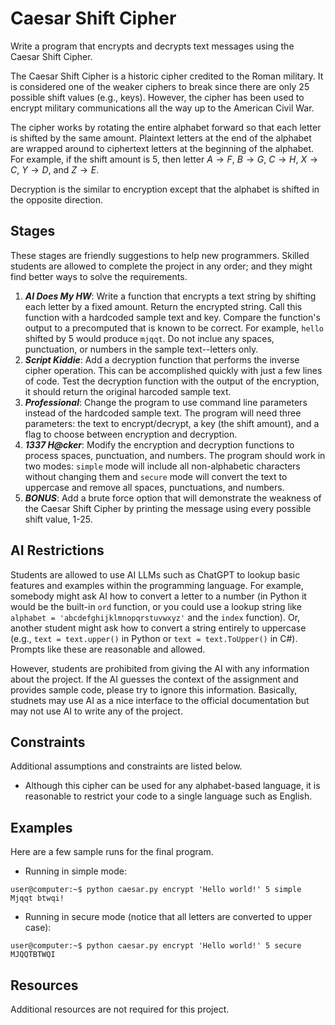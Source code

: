 # Caesar Shift Cipher #
Write a program that encrypts and decrypts text messages using the Caesar Shift Cipher.

The Caesar Shift Cipher is a historic cipher credited to the Roman military. It is considered one of the weaker ciphers to break since there are only 25 possible shift values (e.g., keys). However, the cipher has been used to encrypt military communications all the way up to the American Civil War.

The cipher works by rotating the entire alphabet forward so that each letter is shifted by the same amount. Plaintext letters at the end of the alphabet are wrapped around to ciphertext letters at the beginning of the alphabet. For example, if the shift amount is 5, then letter $A \rightarrow F$, $B \rightarrow G$, $C \rightarrow H$, $X \rightarrow C$, $Y \rightarrow D$, and $Z \rightarrow E$.

Decryption is the similar to encryption except that the alphabet is shifted in the opposite direction.

## Stages ##
These stages are friendly suggestions to help new programmers. Skilled students are allowed to complete the project in any order; and they might find better ways to solve the requirements.
1. ***AI Does My HW***: Write a function that encrypts a text string by shifting each letter by a fixed amount. Return the encrypted string. Call this function with a hardcoded sample text and key. Compare the function's output to a precomputed that is known to be correct. For example, `hello` shifted by 5 would produce `mjqqt`. Do not inclue any spaces, punctuation, or numbers in the sample text--letters only.
2. ***Script Kiddie***: Add a decryption function that performs the inverse cipher operation. This can be accomplished quickly with just a few lines of code. Test the decryption function with the output of the encryption, it should return the original harcoded sample text.
3. ***Professional***: Change the program to use command line parameters instead of the hardcoded sample text. The program will need three parameters: the text to encrypt/decrypt, a key (the shift amount), and a flag to choose between encryption and decryption.
4. ***1337 H@cker***: Modify the encryption and decryption functions to process spaces, punctuation, and numbers. The program should work in two modes: `simple` mode will include all non-alphabetic characters without changing them and `secure` mode will convert the text to uppercase and remove all spaces, punctuations, and numbers.
5. ***BONUS***: Add a brute force option that will demonstrate the weakness of the Caesar Shift Cipher by printing the message using every possible shift value, 1-25.

## AI Restrictions ##
Students are allowed to use AI LLMs such as ChatGPT to lookup basic features and examples within the programming language. For example, somebody might ask AI how to convert a letter to a number (in Python it would be the built-in `ord` function, or you could use a lookup string like `alphabet = 'abcdefghijklmnopqrstuvwxyz'` and the `index` function). Or, another student might ask how to convert a string entirely to uppercase (e.g., `text = text.upper()` in Python or `text = text.ToUpper()` in C#). Prompts like these are reasonable and allowed.

However, students are prohibited from giving the AI with any information about the project. If the AI guesses the context of the assignment and provides sample code, please try to ignore this information. Basically, studnets may use AI as a nice interface to the official documentation but may not use AI to write any of the project.

## Constraints ##
Additional assumptions and constraints are listed below.
* Although this cipher can be used for any alphabet-based language, it is reasonable to restrict your code to a single language such as English.

## Examples ##
Here are a few sample runs for the final program.
* Running in simple mode:
```
user@computer:~$ python caesar.py encrypt 'Hello world!' 5 simple
Mjqqt btwqi!
```
* Running in secure mode (notice that all letters are converted to upper case):
```
user@computer:~$ python caesar.py encrypt 'Hello world!' 5 secure
MJQQTBTWQI
```

## Resources ##
Additional resources are not required for this project.
